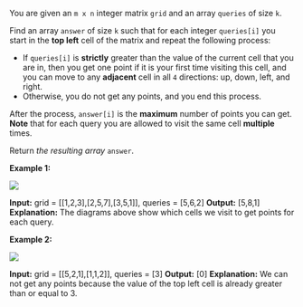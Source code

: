 You are given an  `m x n`  integer matrix  `grid`  and an array  `queries`  of size  `k`.

Find an array  `answer`  of size  `k`  such that for each integer  `queries[i]`  you start in the  **top left**  cell of the matrix and repeat the following process:

-   If  `queries[i]`  is  **strictly**  greater than the value of the current cell that you are in, then you get one point if it is your first time visiting this cell, and you can move to any  **adjacent**  cell in all  `4`  directions: up, down, left, and right.
-   Otherwise, you do not get any points, and you end this process.

After the process,  `answer[i]`  is the  **maximum**  number of points you can get.  **Note**  that for each query you are allowed to visit the same cell  **multiple**  times.

Return  _the resulting array_  `answer`.

**Example 1:**

![](https://assets.leetcode.com/uploads/2025/03/15/image1.png)

**Input:** grid = [[1,2,3],[2,5,7],[3,5,1]], queries = [5,6,2]
**Output:** [5,8,1]
**Explanation:** The diagrams above show which cells we visit to get points for each query.

**Example 2:**

![](https://assets.leetcode.com/uploads/2022/10/20/yetgriddrawio-2.png)

**Input:** grid = [[5,2,1],[1,1,2]], queries = [3]
**Output:** [0]
**Explanation:** We can not get any points because the value of the top left cell is already greater than or equal to 3.
